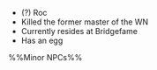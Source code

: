- (?) Roc
- Killed the former master of the WN
- Currently resides at Bridgefame
- Has an egg

%%Minor NPCs%%